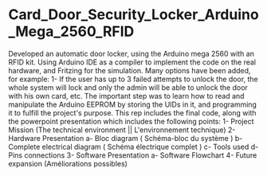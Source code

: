 # Card_Door_Security_Locker_Arduino_Mega_2560_RFID
Developed an automatic door locker, using the Arduino mega 2560 with an RFID kit. Using Arduino IDE as a compiler to implement the code on the real hardware, and Fritzing for the simulation. Many options have been added, for example: 1- If the user has up to 3 failed attempts to unlock the door, the whole system will lock and only the admin will be able to unlock the door with his own card, etc. The important step was to learn how to read and manipulate the Arduino EEPROM by storing the UIDs in it, and programming it to fulfill the project's purpose.  This rep includes the final code, along with the powerpoint presentation which includes the following points:  1- Project Mission (The technical environment || L'environnement technique)  2- Hardware Presentation a- Bloc diagram ( Schéma-bloc du système ) b- Complete electrical diagram ( Schéma électrique complet ) c- Tools used d- Pins connections  3- Software Presentation a- Software Flowchart  4- Future expansion (Améliorations possibles)
